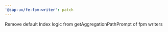 ```yaml
---
'@sap-ux/fe-fpm-writer': patch
---
```


Remove default Index logic from getAggregationPathPrompt of fpm writers
